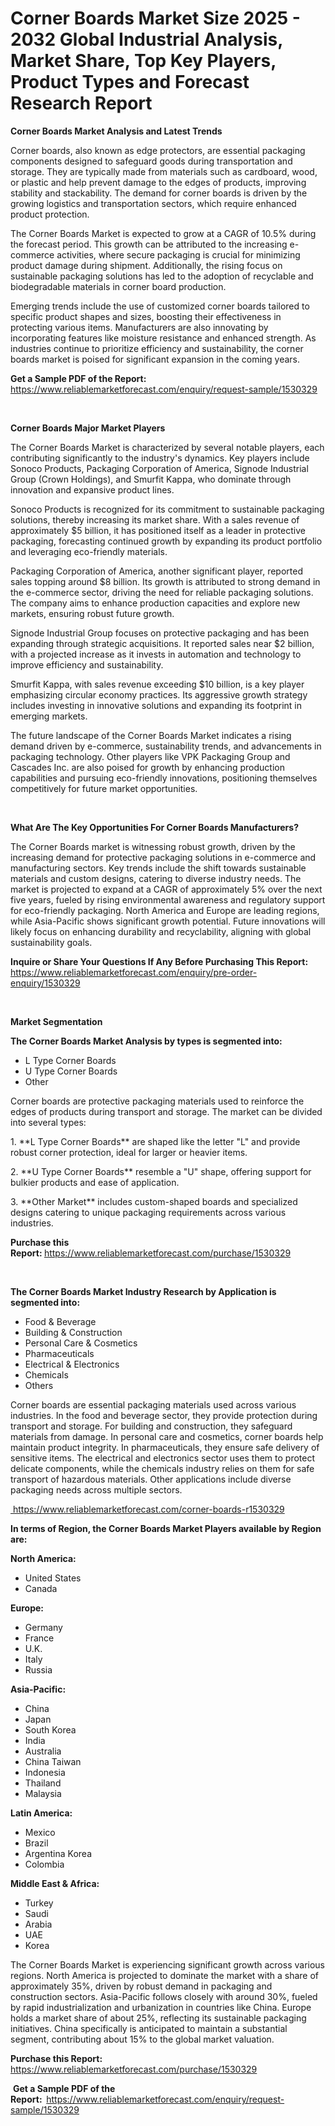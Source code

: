<p><h1>Corner Boards Market Size 2025 - 2032 Global Industrial Analysis, Market Share, Top Key Players, Product Types and Forecast Research Report</h1></p><p><strong>Corner Boards Market Analysis and Latest Trends</strong></p>
<p><p>Corner boards, also known as edge protectors, are essential packaging components designed to safeguard goods during transportation and storage. They are typically made from materials such as cardboard, wood, or plastic and help prevent damage to the edges of products, improving stability and stackability. The demand for corner boards is driven by the growing logistics and transportation sectors, which require enhanced product protection.</p><p>The Corner Boards Market is expected to grow at a CAGR of 10.5% during the forecast period. This growth can be attributed to the increasing e-commerce activities, where secure packaging is crucial for minimizing product damage during shipment. Additionally, the rising focus on sustainable packaging solutions has led to the adoption of recyclable and biodegradable materials in corner board production. </p><p>Emerging trends include the use of customized corner boards tailored to specific product shapes and sizes, boosting their effectiveness in protecting various items. Manufacturers are also innovating by incorporating features like moisture resistance and enhanced strength. As industries continue to prioritize efficiency and sustainability, the corner boards market is poised for significant expansion in the coming years.</p></p>
<p><strong>Get a Sample PDF of the Report:&nbsp;</strong> <a href="https://www.reliablemarketforecast.com/enquiry/request-sample/1530329?utm_campaign=1842&utm_medium=2&utm_source=Github&utm_content=ia&utm_term=19042025&utm_id=corner-boards">https://www.reliablemarketforecast.com/enquiry/request-sample/1530329</a></p>
<p>&nbsp;</p>
<p><strong>Corner Boards Major Market Players</strong></p>
<p><p>The Corner Boards Market is characterized by several notable players, each contributing significantly to the industry's dynamics. Key players include Sonoco Products, Packaging Corporation of America, Signode Industrial Group (Crown Holdings), and Smurfit Kappa, who dominate through innovation and expansive product lines. </p><p>Sonoco Products is recognized for its commitment to sustainable packaging solutions, thereby increasing its market share. With a sales revenue of approximately $5 billion, it has positioned itself as a leader in protective packaging, forecasting continued growth by expanding its product portfolio and leveraging eco-friendly materials.</p><p>Packaging Corporation of America, another significant player, reported sales topping around $8 billion. Its growth is attributed to strong demand in the e-commerce sector, driving the need for reliable packaging solutions. The company aims to enhance production capacities and explore new markets, ensuring robust future growth.</p><p>Signode Industrial Group focuses on protective packaging and has been expanding through strategic acquisitions. It reported sales near $2 billion, with a projected increase as it invests in automation and technology to improve efficiency and sustainability.</p><p>Smurfit Kappa, with sales revenue exceeding $10 billion, is a key player emphasizing circular economy practices. Its aggressive growth strategy includes investing in innovative solutions and expanding its footprint in emerging markets.</p><p>The future landscape of the Corner Boards Market indicates a rising demand driven by e-commerce, sustainability trends, and advancements in packaging technology. Other players like VPK Packaging Group and Cascades Inc. are also poised for growth by enhancing production capabilities and pursuing eco-friendly innovations, positioning themselves competitively for future market opportunities.</p></p>
<p>&nbsp;</p>
<p><strong>What Are The Key Opportunities For Corner Boards Manufacturers?</strong></p>
<p><p>The Corner Boards market is witnessing robust growth, driven by the increasing demand for protective packaging solutions in e-commerce and manufacturing sectors. Key trends include the shift towards sustainable materials and custom designs, catering to diverse industry needs. The market is projected to expand at a CAGR of approximately 5% over the next five years, fueled by rising environmental awareness and regulatory support for eco-friendly packaging. North America and Europe are leading regions, while Asia-Pacific shows significant growth potential. Future innovations will likely focus on enhancing durability and recyclability, aligning with global sustainability goals.</p></p>
<p><strong>Inquire or Share Your Questions If Any Before Purchasing This Report:</strong> <a href="https://www.reliablemarketforecast.com/enquiry/pre-order-enquiry/1530329?utm_campaign=1842&utm_medium=2&utm_source=Github&utm_content=ia&utm_term=19042025&utm_id=corner-boards">https://www.reliablemarketforecast.com/enquiry/pre-order-enquiry/1530329</a></p>
<p>&nbsp;</p>
<p><strong>Market Segmentation</strong></p>
<p><strong>The Corner Boards Market Analysis by types is segmented into:</strong></p>
<p><ul><li>L Type Corner Boards</li><li>U Type Corner Boards</li><li>Other</li></ul></p>
<p><p>Corner boards are protective packaging materials used to reinforce the edges of products during transport and storage. The market can be divided into several types: </p><p>1. **L Type Corner Boards** are shaped like the letter "L" and provide robust corner protection, ideal for larger or heavier items.</p><p>2. **U Type Corner Boards** resemble a "U" shape, offering support for bulkier products and ease of application.</p><p>3. **Other Market** includes custom-shaped boards and specialized designs catering to unique packaging requirements across various industries.</p></p>
<p><strong>Purchase this Report:&nbsp;</strong><a href="https://www.reliablemarketforecast.com/purchase/1530329?utm_campaign=1842&utm_medium=2&utm_source=Github&utm_content=ia&utm_term=19042025&utm_id=corner-boards">https://www.reliablemarketforecast.com/purchase/1530329</a></p>
<p>&nbsp;</p>
<p><strong>The Corner Boards Market Industry Research by Application is segmented into:</strong></p>
<p><ul><li>Food & Beverage</li><li>Building & Construction</li><li>Personal Care & Cosmetics</li><li>Pharmaceuticals</li><li>Electrical & Electronics</li><li>Chemicals</li><li>Others</li></ul></p>
<p><p>Corner boards are essential packaging materials used across various industries. In the food and beverage sector, they provide protection during transport and storage. For building and construction, they safeguard materials from damage. In personal care and cosmetics, corner boards help maintain product integrity. In pharmaceuticals, they ensure safe delivery of sensitive items. The electrical and electronics sector uses them to protect delicate components, while the chemicals industry relies on them for safe transport of hazardous materials. Other applications include diverse packaging needs across multiple sectors.</p></p>
<p><a href="https://www.reliablemarketforecast.com/corner-boards-r1530329?utm_campaign=1842&utm_medium=2&utm_source=Github&utm_content=ia&utm_term=19042025&utm_id=corner-boards">&nbsp;https://www.reliablemarketforecast.com/corner-boards-r1530329</a></p>
<p><strong>In terms of Region, the Corner Boards Market Players available by Region are:</strong></p>
<p>
    <p> <strong> North America: </strong>
        <ul>
            <li>United States</li>
            <li>Canada</li>
        </ul>
        </p> 
    <p> <strong> Europe: </strong>
        <ul>
            <li>Germany</li>
            <li>France</li>
            <li>U.K.</li>
            <li>Italy</li>
            <li>Russia</li>
        </ul>
        </p> 
    <p> <strong> Asia-Pacific: </strong>
        <ul>
            <li>China</li>
            <li>Japan</li>
            <li>South Korea</li>
            <li>India</li>
            <li>Australia</li>
            <li>China Taiwan</li>
            <li>Indonesia</li>
            <li>Thailand</li>
            <li>Malaysia</li>
        </ul>
        </p> 
    <p> <strong> Latin America: </strong>
        <ul>
            <li>Mexico</li>
            <li>Brazil</li>
            <li>Argentina Korea</li>
            <li>Colombia</li>
        </ul>
        </p> 
    <p> <strong> Middle East & Africa: </strong>
        <ul>
            <li>Turkey</li>
            <li>Saudi</li>
            <li>Arabia</li>
            <li>UAE</li>
            <li>Korea</li>
        </ul>
    </p>
    </p>
<p><p>The Corner Boards Market is experiencing significant growth across various regions. North America is projected to dominate the market with a share of approximately 35%, driven by robust demand in packaging and construction sectors. Asia-Pacific follows closely with around 30%, fueled by rapid industrialization and urbanization in countries like China. Europe holds a market share of about 25%, reflecting its sustainable packaging initiatives. China specifically is anticipated to maintain a substantial segment, contributing about 15% to the global market valuation.</p></p>
<p><strong>Purchase this Report: </strong><a href="https://www.reliablemarketforecast.com/purchase/1530329?utm_campaign=1842&utm_medium=2&utm_source=Github&utm_content=ia&utm_term=19042025&utm_id=corner-boards">https://www.reliablemarketforecast.com/purchase/1530329</a></p>
<p>&nbsp;<strong>Get a Sample PDF of the Report:&nbsp;&nbsp;</strong><a href="https://www.reliablemarketforecast.com/enquiry/request-sample/1530329?utm_campaign=1842&utm_medium=2&utm_source=Github&utm_content=ia&utm_term=19042025&utm_id=corner-boards">https://www.reliablemarketforecast.com/enquiry/request-sample/1530329</a></p>
<p><strong></strong></p>
<p><p></p><p></p><p></p></p>